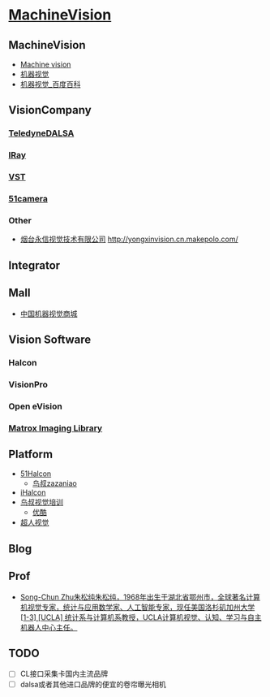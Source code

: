 # [MachineVision](https://github.com/liuwake/MachineVision)

## MachineVision
- [Machine vision](https://en.wikipedia.org/wiki/Machine_vision)
- [机器视觉](https://zh.wikipedia.org/wiki/%E6%9C%BA%E5%99%A8%E8%A7%86%E8%A7%89)
- [机器视觉_百度百科](https://baike.baidu.com/item/%E6%9C%BA%E5%99%A8%E8%A7%86%E8%A7%89/7414484?fr=aladdin)

## VisionCompany
### [TeledyneDALSA](\VisionCompany\TeledyneDALSA\README.md)
### [IRay](IRay)
### [VST](https://github.com/liuwake/Vision/tree/master/VisionCompany/VST/README.md)
### [51camera](51-camera)
### Other
- [烟台永信视觉技术有限公司](https://www.tianyancha.com/company/2325970504) http://yongxinvision.cn.makepolo.com/

## Integrator

## Mall
- [中国机器视觉商城](http://www.china-vision.com.cn/)

## Vision Software
### Halcon
### VisionPro
### Open eVision
### [Matrox Imaging Library](https://www.matrox.com/imaging/en/products/software/mil/)
### 

## Platform

- [51Halcon](https://www.51halcon.com)
  - [鸟叔zazaniao](https://www.51halcon.com/?2) 
- [iHalcon](http://www.ihalcon.com/)
- [鸟叔视觉培训](https://www.szvbt.com/)
  - [优酷](https://i.youku.com/i/UMzc2MTExODk2NA)
-  [超人视觉](http://www.crjqsj.com/)

## Blog

## Prof
- [Song-Chun Zhu](http://www.stat.ucla.edu/~sczhu/)[朱松纯](https://www.baidu.com/s?ie=utf-8&f=8&rsv_bp=1&rsv_idx=1&tn=baidu&wd=%E6%9C%B1%E6%9D%BE%E7%BA%AF&oq=U%2526lt%253BLA%25E6%2595%2599%25E6%258E%2588%25E6%259C%25B1%25E6%259D%25BE%25E7%25BA%25AF%25E6%2595%2599%25E6%258E%2588&rsv_pq=8fda888f0001179b&rsv_t=6490jD48hoy%2B85jJXlLyNoIBs1Anfd%2Bs5HjoiOA%2FlDEifCDwEpc0UCOp%2Fl0&rqlang=cn&rsv_enter=1&rsv_dl=tb&rsv_sug3=2&rsv_sug1=3&rsv_sug7=100&rsv_sug2=0&inputT=1415&rsv_sug4=1416)[朱松纯，1968年出生于湖北省鄂州市，全球著名计算机视觉专家，统计与应用数学家、人工智能专家，现任美国洛杉矶加州大学 [1-3]  [UCLA] 统计系与计算机系教授，UCLA计算机视觉、认知、学习与自主机器人中心主任。](https://baike.baidu.com/item/%E6%9C%B1%E6%9D%BE%E7%BA%AF/7626444?fr=aladdin)

## TODO
- [ ]  CL接口采集卡国内主流品牌
- [ ]  dalsa或者其他进口品牌的便宜的卷帘曝光相机